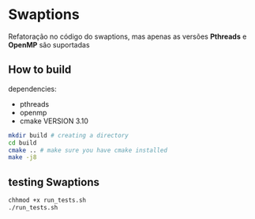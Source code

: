 # Swaptions

Refatoração no código do swaptions, mas apenas as versões **Pthreads** e **OpenMP** são suportadas


## How to build

dependencies: 
- pthreads
- openmp
- cmake VERSION 3.10


```bash
mkdir build # creating a directory 
cd build
cmake .. # make sure you have cmake installed
make -j8
```

## testing Swaptions

```bash
chhmod +x run_tests.sh 
./run_tests.sh
```


